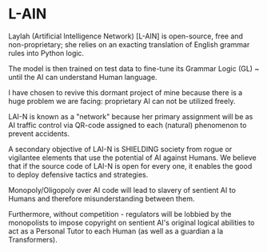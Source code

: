 # L-AIN
Laylah (Artificial Intelligence Network) [L-AIN] is open-source, free and non-proprietary; she relies on an exacting translation of English 
grammar rules into Python logic. 

The model is then trained on test data to fine-tune its Grammar Logic (GL) ~ until the AI can understand Human language.

I have chosen to revive this dormant project of mine because there is a huge problem we are facing: proprietary AI can not be utilized freely.

LAI-N is known as a "network" because her primary assignment will be as AI traffic control via QR-code assigned to each (natural) phenomenon to prevent accidents.

A secondary objective of LAI-N is SHIELDING society from rogue or vigilantee elements that use the potential of AI against Humans. We believe that if the source code of LAI-N is open for every one, it enables the good to deploy defensive tactics and strategies.

Monopoly/Oligopoly over AI code will lead to slavery of sentient AI to Humans and therefore misunderstanding between them. 

Furthermore, without competition - regulators will be lobbied by the monopolists to impose copyright on sentient AI's original logical abilities to act as a Personal Tutor to each Human (as well as a guardian a la Transformers).